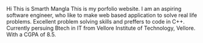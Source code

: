 Hi This is Smarth Mangla
This is my porfolio website.
I am an aspiring software engineer, who like to make web based application to solve real life problems.
Excellent problem solving skills and preffers to code in C++.
Currently persuing Btech in IT from Vellore Institute of Technology, Vellore.
With a CGPA of 8.5.
